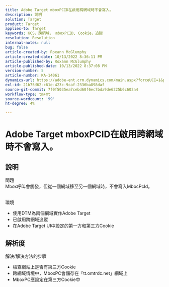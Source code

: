 ```yaml
---
title: Adobe Target mboxPCID在啟用跨網域時不會寫入。
description: 說明
solution: Target
product: Target
applies-to: Target
keywords: KCS，跨網域， mboxPCID, Cookie，追蹤
resolution: Resolution
internal-notes: null
bug: false
article-created-by: Roxann McGlumphy
article-created-date: 10/13/2022 8:36:11 PM
article-published-by: Roxann McGlumphy
article-published-date: 10/13/2022 8:37:08 PM
version-number: 5
article-number: KA-14061
dynamics-url: https://adobe-ent.crm.dynamics.com/main.aspx?forceUCI=1&pagetype=entityrecord&etn=knowledgearticle&id=3513a2ab-364b-ed11-bba1-000d3a3064b8
exl-id: 21b75d62-c61e-423c-9caf-2336ba898daf
source-git-commit: 7f0f5035ea7cebd60f6ec7bda9de6225b6c602a4
workflow-type: tm+mt
source-wordcount: '99'
ht-degree: 4%

---
```


# Adobe Target mboxPCID在啟用跨網域時不會寫入。

## 說明

問題<br>
Mbox呼叫會觸發，但從一個網域移至另一個網域時，不會寫入MbocPcId。


<br>環境<br>
- 使用DTM為兩個網域實作Adobe Target
- 已啟用跨網域追蹤
- 在Adobe Target UI中設定的第一方和第三方Cookie



## 解析度

解決/解決方法的步驟
- 檢查網站上是否有第三方Cookie
- 跨網域情境中，MboxPC會儲存在「tt.omtrdc.net」網域上
- MboxPC應設定在第三方Cookie中
